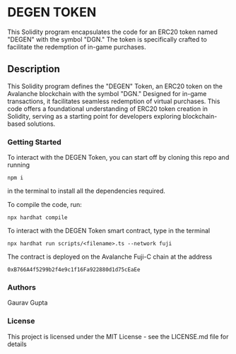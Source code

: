 # DEGEN TOKEN

This Solidity program encapsulates the code for an ERC20 token named "DEGEN" with the symbol "DGN."
The token is specifically crafted to facilitate the redemption of in-game purchases.

## Description

This Solidity program defines the "DEGEN" Token, an ERC20 token on the Avalanche blockchain with the symbol "DGN."
Designed for in-game transactions, it facilitates seamless redemption of virtual purchases.
This code offers a foundational understanding of ERC20 token creation in Solidity, serving as a starting point for developers exploring
blockchain-based solutions.

### Getting Started

To interact with the DEGEN Token, you can start off by cloning this repo and running

```
npm i
```

in the terminal to install all the dependencies required.

To compile the code, run:

```
npx hardhat compile
```

To interact with the DEGEN Token smart contract, type in the terminal

```
npx hardhat run scripts/<filename>.ts --network fuji
```

The contract is deployed on the Avalanche Fuji-C chain at the address

```
0xB766A4f5299b2f4e9c1f16Fa922880d1d75cEaEe
```

### Authors

Gaurav Gupta

### License

This project is licensed under the MIT License - see the LICENSE.md file for details
